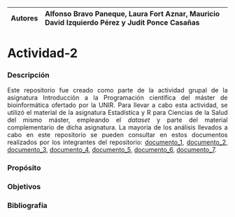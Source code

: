 
| Autores | Alfonso Bravo Paneque, Laura Fort Aznar, Mauricio David Izquierdo Pérez y Judit Ponce Casañas|
:--------------------------------------------------------------------------------------------------------|:-

# **Actividad-2**

### **Descripción**

<div align="justify">
  
Este repositorio fue creado como parte de la actividad grupal de la asignatura Introducción a la Programación científica del máster de bioinformática ofertado por la UNIR. Para llevar a cabo esta actividad, se utilizó el material de la asignatura Estadística y R para Ciencias de la Salud del mismo máster, empleando el *dataset* y parte del material complementario de dicha asignatura. La mayoría de los análisis llevados a cabo en este repositorio se pueden consultar en estos documentos realizados por los integrantes del repositorio: [documento_1](https://www.dropbox.com/scl/fi/1moktcqw9vqmbzwtumz8x/Actividad_1-Bravo-Paneque-Alfonso.html?rlkey=h58416u2guqwcdw3108sx4f65&st=bfr0568z&dl=0), [documento_2](https://www.dropbox.com/scl/fi/oejgl0itbulhgmjtixd0g/Actividad_2-Bravo_Paneque_Alfonso.html?rlkey=l8ul2ubrkb08l6pll03yozs91&st=lfl8txxi&dl=0), [documento_3](https://www.dropbox.com/scl/fi/rgc7ngwyvjv315mke7pwo/Ponce_Casa-as_Judit_Act1.html?rlkey=xf9kgvtttifooc9a9jrqlf8uy&st=z7z1o7an&dl=0), [documento_4](https://www.dropbox.com/scl/fi/9nfvzjerkbv9mtlz2qyaf/Ponce_Casa-as_Judit_Actividad2.html?rlkey=ztbcklcg2w849ryxp7o6qf0zr&st=40uofzhw&dl=0), [documento_5](https://www.dropbox.com/scl/fi/ji7fre8wgndgdroldteqb/Actividad1_MauricioIzquierdo.html?rlkey=j8v621onlnc7t3qxab8pbxduv&st=uzoiqg34&dl=0), [documento_6](https://www.dropbox.com/scl/fi/2mbuclb03hiqx3p867dyi/Actividad2_Mauricio-Izquierdo.html?rlkey=iwe9q1nwekxjzlpy9aoxmn83t&st=k94g5gm2&dl=0), [documento_7](https://www.dropbox.com/scl/fi/i2kb943k2r39elq47g9l9/mubio02_act1_laurafort.html?rlkey=ladjz52tj0gklpcg19niz0bei&st=jpy0ub6h&dl=0).

</div>

### **Propósito**



### **Objetivos**


### **Bibliografía**


